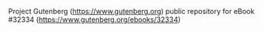 Project Gutenberg (https://www.gutenberg.org) public repository for eBook #32334 (https://www.gutenberg.org/ebooks/32334)
